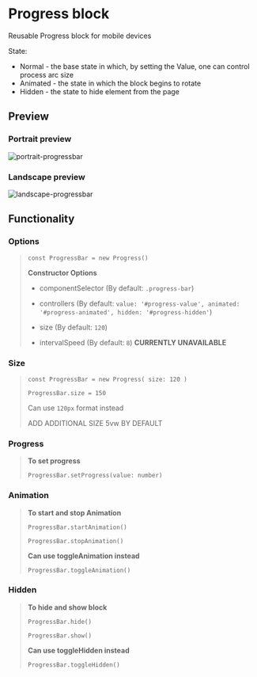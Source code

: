 # Progress block

Reusable Progress block for mobile devices

State:
- Normal - the base state in which, by setting the Value, one can control process arc size
- Animated - the state in which the block begins to rotate
- Hidden - the state to hide element from the page

## Preview

### Portrait preview<br>

![portrait-progressbar](https://user-images.githubusercontent.com/58782265/187674568-c9f684ab-5ed5-462d-bcf5-d88d0f2fe5dc.png) 

### Landscape preview 

![landscape-progressbar](https://user-images.githubusercontent.com/58782265/187674895-c58cd31c-0fbc-49aa-8ac9-ae10a6edc70b.png)

## Functionality

### Options

> `const ProgressBar = new Progress()`
> 
> **Constructor Options**
> - componentSelector (By default: `.progress-bar`)
>
> - controllers
> (By default: `value: '#progress-value', animated: '#progress-animated', hidden: '#progress-hidden'`)
>
> - size (By default: `120`)
>
> - intervalSpeed (By default: `8`) **CURRENTLY UNAVAILABLE**

### Size

> `const ProgressBar = new Progress( size: 120 )`
>
> `ProgressBar.size = 150`
>
> Can use `120px` format instead
>
> ADD ADDITIONAL SIZE 5vw BY DEFAULT

### Progress

> **To set progress**
>
> `ProgressBar.setProgress(value: number)`
 
### Animation

> **To start and stop Animation**
>
> `ProgressBar.startAnimation()`
>
> `ProgressBar.stopAnimation()`
> 
> **Can use toggleAnimation instead**
>
> `ProgressBar.toggleAnimation()`

### Hidden

> **To hide and show block**
>
> `ProgressBar.hide()`
>
> `ProgressBar.show()`
>
> **Can use toggleHidden instead**
>
> `ProgressBar.toggleHidden()`
